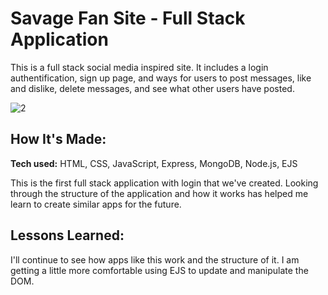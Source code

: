 # Savage Fan Site - Full Stack Application

This is a full stack social media inspired site. It includes a login authentification, sign up page, and ways for users to post messages, like and dislike, delete messages, and see what other users have posted.

![2](https://user-images.githubusercontent.com/102037717/171041928-e77943fd-81db-463c-b9a3-ca71d136f1dd.gif)

## How It's Made:

**Tech used:** HTML, CSS, JavaScript, Express, MongoDB, Node.js, EJS

This is the first full stack application with login that we've created. Looking through the structure of the application and how it works has helped me learn to create similar apps for the future.

## Lessons Learned:

I'll continue to see how apps like this work and the structure of it. I am getting a little more comfortable using EJS to update and manipulate the DOM.
